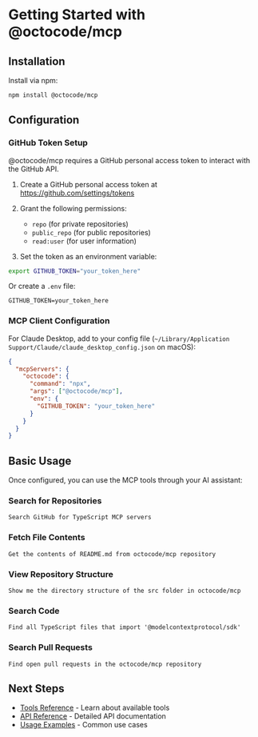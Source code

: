 # Getting Started with @octocode/mcp

## Installation

Install via npm:

```bash
npm install @octocode/mcp
```

## Configuration

### GitHub Token Setup

@octocode/mcp requires a GitHub personal access token to interact with the GitHub API.

1. Create a GitHub personal access token at https://github.com/settings/tokens
2. Grant the following permissions:
   - `repo` (for private repositories)
   - `public_repo` (for public repositories)
   - `read:user` (for user information)

3. Set the token as an environment variable:

```bash
export GITHUB_TOKEN="your_token_here"
```

Or create a `.env` file:

```
GITHUB_TOKEN=your_token_here
```

### MCP Client Configuration

For Claude Desktop, add to your config file (`~/Library/Application Support/Claude/claude_desktop_config.json` on macOS):

```json
{
  "mcpServers": {
    "octocode": {
      "command": "npx",
      "args": ["@octocode/mcp"],
      "env": {
        "GITHUB_TOKEN": "your_token_here"
      }
    }
  }
}
```

## Basic Usage

Once configured, you can use the MCP tools through your AI assistant:

### Search for Repositories

```
Search GitHub for TypeScript MCP servers
```

### Fetch File Contents

```
Get the contents of README.md from octocode/mcp repository
```

### View Repository Structure

```
Show me the directory structure of the src folder in octocode/mcp
```

### Search Code

```
Find all TypeScript files that import '@modelcontextprotocol/sdk'
```

### Search Pull Requests

```
Find open pull requests in the octocode/mcp repository
```

## Next Steps

- [Tools Reference](tools-reference.md) - Learn about available tools
- [API Reference](api-reference.md) - Detailed API documentation
- [Usage Examples](usage-examples.md) - Common use cases

